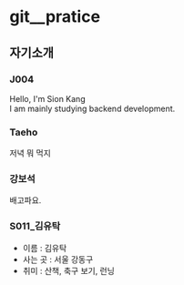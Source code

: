 # git__pratice


## 자기소개

### J004
Hello, I'm Sion Kang  
I am mainly studying backend development.  

### Taeho
저녁 뭐 먹지  

### 강보석
배고파요.  

### S011_김유탁
- 이름 : 김유탁
- 사는 곳  : 서울 강동구
- 취미 : 산책, 축구 보기, 런닝 
